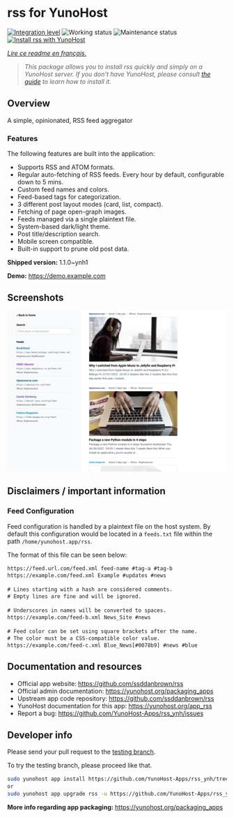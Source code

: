 <!--
N.B.: This README was automatically generated by https://github.com/YunoHost/apps/tree/master/tools/README-generator
It shall NOT be edited by hand.
-->

# rss for YunoHost

[![Integration level](https://dash.yunohost.org/integration/rss.svg)](https://dash.yunohost.org/appci/app/rss) ![Working status](https://ci-apps.yunohost.org/ci/badges/rss.status.svg) ![Maintenance status](https://ci-apps.yunohost.org/ci/badges/rss.maintain.svg)  
[![Install rss with YunoHost](https://install-app.yunohost.org/install-with-yunohost.svg)](https://install-app.yunohost.org/?app=rss)

*[Lire ce readme en français.](./README_fr.md)*

> *This package allows you to install rss quickly and simply on a YunoHost server.
If you don't have YunoHost, please consult [the guide](https://yunohost.org/#/install) to learn how to install it.*

## Overview

A simple, opinionated, RSS feed aggregator

### Features

The following features are built into the application:

- Supports RSS and ATOM formats.
- Regular auto-fetching of RSS feeds.
        Every hour by default, configurable down to 5 mins.
- Custom feed names and colors.
- Feed-based tags for categorization.
- 3 different post layout modes (card, list, compact).
- Fetching of page open-graph images.
- Feeds managed via a single plaintext file.
- System-based dark/light theme.
- Post title/description search.
- Mobile screen compatible.
- Built-in support to prune old post data.

**Shipped version:** 1.1.0~ynh1

**Demo:** https://demo.example.com

## Screenshots

![Screenshot of rss](./doc/screenshots/card-view.png)

## Disclaimers / important information

### Feed Configuration

Feed configuration is handled by a plaintext file on the host system. By default this configuration would be located in a `feeds.txt` file within the path `/home/yunohost.app/rss`.

The format of this file can be seen below:

```
https://feed.url.com/feed.xml feed-name #tag-a #tag-b
https://example.com/feed.xml Example #updates #news

# Lines starting with a hash are considered comments.
# Empty lines are fine and will be ignored.

# Underscores in names will be converted to spaces.
https://example.com/feed-b.xml News_Site #news

# Feed color can be set using square brackets after the name.
# The color must be a CSS-compatible color value.
https://example.com/feed-c.xml Blue_News[#0078b9] #news #blue
```

## Documentation and resources

* Official app website: <https://github.com/ssddanbrown/rss>
* Official admin documentation: <https://yunohost.org/packaging_apps>
* Upstream app code repository: <https://github.com/ssddanbrown/rss>
* YunoHost documentation for this app: <https://yunohost.org/app_rss>
* Report a bug: <https://github.com/YunoHost-Apps/rss_ynh/issues>

## Developer info

Please send your pull request to the [testing branch](https://github.com/YunoHost-Apps/rss_ynh/tree/testing).

To try the testing branch, please proceed like that.

``` bash
sudo yunohost app install https://github.com/YunoHost-Apps/rss_ynh/tree/testing --debug
or
sudo yunohost app upgrade rss -u https://github.com/YunoHost-Apps/rss_ynh/tree/testing --debug
```

**More info regarding app packaging:** <https://yunohost.org/packaging_apps>
